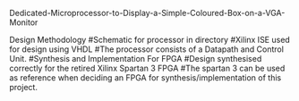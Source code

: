  Dedicated-Microprocessor-to-Display-a-Simple-Coloured-Box-on-a-VGA-Monitor

Design Methodology
#Schematic for processor in directory
#Xilinx ISE used for design using VHDL
#The processor consists of a Datapath and Control Unit.
#Synthesis and Implementation For FPGA
#Design synthesised correctly for the retired Xilinx Spartan 3 FPGA
#The spartan 3 can be used as reference when deciding an FPGA for synthesis/implementation of this project.
